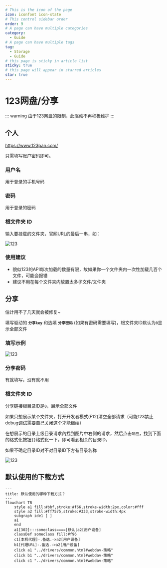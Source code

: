 ```yaml
---
# This is the icon of the page
icon: iconfont icon-state
# This control sidebar order
order: 9
# A page can have multiple categories
category:
  - Guide
# A page can have multiple tags
tag:
  - Storage
  - Guide
# this page is sticky in article list
sticky: true
# this page will appear in starred articles
star: true
---
```


# 123网盘/分享

::: warning 由于123网盘的限制，此驱动不再积极维护
:::

## **个人**

https://www.123pan.com/

只需填写账户密码即可。

### **用户名**

用于登录的手机号码

### **密码**

用于登录的密码

### **根文件夹 ID**

输入要挂载的文件夹，官网URL的最后一串，如：

![123](/img/drivers/123/123.png)

### **使用建议**

- 貌似123的API每次加载的数量有限，故如果你一个文件夹内一次性加载几百个文件，可能会报错
- 建议不用在每个文件夹内放置太多子文件/文件夹



## **分享**

估计用不了几天就会被修复~

填写驱动的 **`分享key`** 和选填 **`分享密码`** (如果有密码需要填写)，根文件夹ID默认为`0`显示全部文件

### **填写示例**

![123](/img/drivers/123/123_add_demo.png)

### **分享密码**

有就填写，没有就不用

### **根文件夹 ID**

分享链接根目录ID是`0`，展示全部文件

如果只想展示某个文件夹，打开开发者模式(F12)清空全部请求（可能123禁止debug调试需要自己关闭这个才能继续）

在想展示的目录上级目录请求內找到图片中右侧的请求，然后点击`响应`，找到下面的格式化按钮`{}`格式化一下，即可看到相关的目录ID，

如果不确定目录ID对不对目录ID下方有目录名称

![123](/img/drivers/123/123_fl_id.png)



## **默认使用的下载方式**

```mermaid
---
title: 默认使用的哪种下载方式？
---
flowchart TB
    style a1 fill:#bbf,stroke:#f66,stroke-width:2px,color:#fff
    style a2 fill:#ff7575,stroke:#333,stroke-width:4px
    subgraph ide1 [ ]
    a1
    end
    a1[302]:::someclass====|默认|a2[用户设备]
    classDef someclass fill:#f96
    c1[本机代理]-.备选.->a2[用户设备]
    b1[代理URL]-.备选.->a2[用户设备]
    click a1 "../drivers/common.html#webdav-策略"
    click b1 "../drivers/common.html#webdav-策略"
    click c1 "../drivers/common.html#webdav-策略"
```